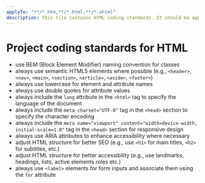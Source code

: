```yaml
---
applyTo: "**/*.htm,**/*.html,**/*.xhtml"
description: This file contains HTML coding standards. It should be applied to all HTML code files in the project.
---
```

# Project coding standards for HTML
- use BEM (Block Element Modifier) naming convention for classes
- always use semantic HTML5 elements where possible (e.g., `<header>`, `<nav>`, `<main>`, `<section>`, `<article>`, `<aside>`, `<footer>`)
- always use lowercase for element and attribute names
- always use double quotes for attribute values
- always include the `lang` attribute in the `<html>` tag to specify the language of the document
- always include the `meta charset="UTF-8"` tag in the `<head>` section to specify the character encoding
- always include the `meta name="viewport" content="width=device-width, initial-scale=1.0"` tag in the `<head>` section for responsive design
- always use ARIA attributes to enhance accessibility where necessary
- adjust HTML structure for better SEO (e.g., use `<h1>` for main titles, `<h2>` for subtitles, etc.)
- adjust HTML structure for better accessibility (e.g., use landmarks, headings, lists, active elements roles etc.)
- always use `<label>` elements for form inputs and associate them using the `for` attribute
